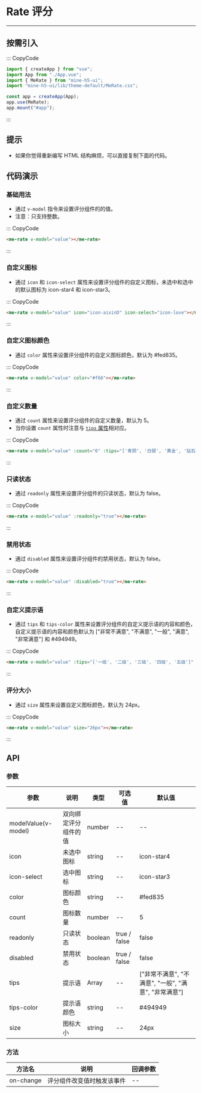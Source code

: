# Rate 评分

---

## 按需引入

::: CopyCode

```JavaScript
import { createApp } from "vue";
import App from "./App.vue";
import { MeRate } from "mine-h5-ui";
import "mine-h5-ui/lib/theme-default/MeRate.css";

const app = createApp(App);
app.use(MeRate);
app.mount("#app");
```

:::

## 提示

- 如果你觉得重新编写 HTML 结构麻烦，可以直接复制下面的代码。

## 代码演示

### 基础用法

- 通过 `v-model` 指令来设置评分组件的的值。
- 注意：只支持整数。

::: CopyCode

```HTML
<me-rate v-model="value"></me-rate>
```

:::

### 自定义图标

- 通过 `icon` 和 `icon-select` 属性来设置评分组件的自定义图标，未选中和选中的默认图标为 icon-star4 和 icon-star3。

::: CopyCode

```HTML
<me-rate v-model="value" icon="icon-aixinD" icon-select="icon-love"></me-rate>
```

:::

### 自定义图标颜色

- 通过 `color` 属性来设置评分组件的自定义图标颜色，默认为 #fed835。

::: CopyCode

```HTML
<me-rate v-model="value" color="#f66"></me-rate>
```

:::

### 自定义数量

- 通过 `count` 属性来设置评分组件的自定义数量，默认为 5。
- 当你设置 `count` 属性时注意与 [`tips` 属性](#tips)相对应。

::: CopyCode

```HTML
<me-rate v-model="value" :count="6" :tips="['青铜', '白银', '黄金', '钻石', '王者', '无敌']"></me-rate>
```

:::

### 只读状态

- 通过 `readonly` 属性来设置评分组件的只读状态，默认为 false。

::: CopyCode

```HTML
<me-rate v-model="value" :readonly="true"></me-rate>
```

:::

### 禁用状态

- 通过 `disabled` 属性来设置评分组件的禁用状态，默认为 false。

::: CopyCode

```HTML
<me-rate v-model="value" :disabled="true"></me-rate>
```

:::

<h3 id="tips">自定义提示语</h3>

- 通过 `tips` 和 `tips-color` 属性来设置评分组件的自定义提示语的内容和颜色，自定义提示语的内容和颜色默认为 ["非常不满意", "不满意", "一般", "满意", "非常满意"] 和 #494949。

::: CopyCode

```HTML
<me-rate v-model="value" :tips="['一级', '二级', '三级', '四级', '五级']" tips-color="#f60"></me-rate>
```

:::

### 评分大小

- 通过 `size` 属性来设置自定义图标颜色，默认为 24px。

::: CopyCode

```HTML
<me-rate v-model="value" size="26px"></me-rate>
```

:::

## API

### 参数

| 参数                | 说明                 | 类型    | 可选值       | 默认值                                               |
|---------------------|----------------------|---------|--------------|------------------------------------------------------|
| modelValue(v-model) | 双向绑定评分组件的值 | number  | --           | --                                                   |
| icon                | 未选中图标           | string  | --           | icon-star4                                           |
| icon-select         | 选中图标             | string  | --           | icon-star3                                           |
| color               | 图标颜色             | string  | --           | #fed835                                              |
| count               | 图标数量             | number  | --           | 5                                                    |
| readonly            | 只读状态             | boolean | true / false | false                                                |
| disabled            | 禁用状态             | boolean | true / false | false                                                |
| tips                | 提示语               | Array   | --           | ["非常不满意", "不满意", "一般", "满意", "非常满意"] |
| tips-color          | 提示语颜色           | string  | --           | #494949                                              |
| size                | 图标大小             | string  | --           | 24px                                                 |

### 方法

| 方法名    | 说明                       | 回调参数 |
|-----------|----------------------------|----------|
| on-change | 评分组件改变值时触发该事件 | --       |
